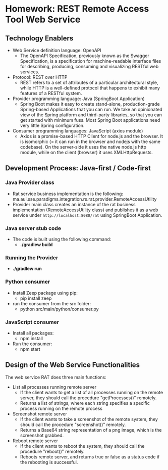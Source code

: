 # Homework: REST Remote Access Tool Web Service

## Technology Enablers
- Web Service definition language: OpenAPI
    - The OpenAPI Specification, previously known as the Swagger Specification, is a specification for machine-readable interface files for describing, producing, consuming and visualizing RESTful web services.
- Protocol: REST over HTTP 
    - REST refers to a set of attributes of a particular architectural style, while HTTP is a well-defined protocol that happens to exhibit many features of a RESTful system.
- Provider programming language: Java (SpringBoot Application)
    - Spring Boot makes it easy to create stand-alone, production-grade Spring-based Applications that you can run. We take an opinionated view of the Spring platform and third-party libraries, so that you can get started with minimum fuss. Most Spring Boot applications need very little Spring configuration.
- Consumer programming languages: JavaScript (axios module)
    - Axios is a promise-based HTTP Client for node.js and the browser. It is isomorphic (= it can run in the browser and nodejs with the same codebase). On the server-side it uses the native node.js http module, while on the client (browser) it uses XMLHttpRequests.


## Development Process: Java-first / Code-first
### Java Provider class
- Rat service business implementation is the following: ma.aui.sse.paradigms.integration.rs.rat.provider.RemoteAccessUtility
- Provider main class creates an instance of the rat business implementation (RemoteAccessUtility class) and publishes it as a web service under `http://localhost:8080/rat` using SpringBoot Application.

### Java server stub code
- The code is built using the following command:
  - **./gradlew build**

### Running the Provider
- **./gradlew run**

### Python consumer
- Install Zeep package using pip:
  - pip install zeep
- run the consumer from the src folder:
  - python src/main/python/consumer.py

### JavaScript consumer
- Install all packages:
  - npm install
- Run the consumer:
  - npm start

## Design of the Web Service Functionalities
The web service RAT does three main functions:
- List all processes running remote server
    - If the client wants to get a list of all processes running on the remote server, they should call the procedure "getProcesses()" remotely.
    - Returns a list of strings, where each string specifies a specific process running on the remote process
- Screenshot remote server
    - If the client wants to take a screenshot of the remote system, they should call the procedure "screenshot()" remotely.
    - Returns a Base64 string representation of a png image, which is the screenshot grabbed.
- Reboot remote server
    - If the client wants to reboot the system, they should call the procedure "reboot()" remotely. 
    - Reboots remote server, and returns true or false as a status code if the rebooting is successful.
